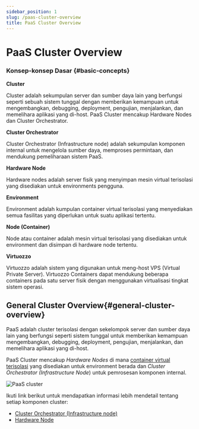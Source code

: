 ```yaml
---
sidebar_position: 1
slug: /paas-cluster-overview
title: PaaS Cluster Overview
---
```

# PaaS Cluster Overview

### Konsep-konsep Dasar {#basic-concepts}

**Cluster**

Cluster adalah sekumpulan server dan sumber daya lain yang berfungsi seperti sebuah sistem tunggal dengan memberikan kemampuan untuk mengembangkan, debugging, deployment, pengujian, menjalankan, dan memelihara aplikasi yang di-host. PaaS Cluster mencakup Hardware Nodes dan Cluster Orchestrator.

**Cluster Orchestrator**

Cluster Orchestrator (Infrastructure node) adalah sekumpulan komponen internal untuk mengelola sumber daya, memproses permintaan, dan mendukung pemeliharaan sistem PaaS.

**Hardware Node**

Hardware nodes adalah server fisik yang menyimpan mesin virtual terisolasi yang disediakan untuk environments pengguna.

**Environment**

Environment adalah kumpulan container virtual terisolasi yang menyediakan semua fasilitas yang diperlukan untuk suatu aplikasi tertentu.

**Node (Container)**

Node atau container adalah mesin virtual terisolasi yang disediakan untuk environment dan disimpan di hardware node tertentu.

**Virtuozzo**

Virtuozzo adalah sistem yang digunakan untuk meng-host VPS (Virtual Private Server). Virtuozzo Containers dapat mendukung beberapa containers pada satu server fisik dengan menggunakan virtualisasi tingkat sistem operasi.

## General Cluster Overview{#general-cluster-overview}

PaaS adalah cluster terisolasi dengan sekelompok server dan sumber daya lain yang berfungsi seperti sistem tunggal untuk memberikan kemampuan mengembangkan, debugging, deployment, pengujian, menjalankan, dan memelihara aplikasi yang di-host.

PaaS Cluster mencakup _Hardware Nodes_ di mana [container virtual terisolasi](http://en.wikipedia.org/wiki/Software_container) yang disediakan untuk environment berada dan _Cluster Orchestrator (Infrastructure Node_) untuk pemrosesan komponen internal.

![PaaS cluster](#)

Ikuti link berikut untuk mendapatkan informasi lebih mendetail tentang setiap komponen cluster:

* [Cluster Orchestrator (Infrastructure node)](https://docs.dewacloud.com/docs/cluster-orchestrator)
* [Hardware Node](https://docs.dewacloud.com/docs/infrastructure-level)
